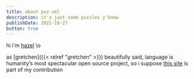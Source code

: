```yaml
---
title: about puz-zel
description: it's just some puzzles y'know
publishDate: 2021-10-27
button: true
---
```


hi i'm [hazel](https://hazel.virdo.name) \o

as [gretchen]({{< relref "gretchen" >}}) beautifully said, language is humanity’s most spectacular open source project, so i suppose [this site](https://github.com/hazel-nut/puz-zel) is part of my contribution
